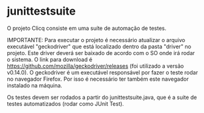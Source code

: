 # junittestsuite

O projeto Clicq consiste em uma suíte de automação de testes.

IMPORTANTE: Para executar o projeto é necessário atualizar o arquivo executável "geckodriver" que está localizado dentro da pasta "driver" no projeto. Este driver deverá ser baixado de acordo com o SO onde irá rodar o sistema. O link para download é https://github.com/mozilla/geckodriver/releases (foi utilizado a versão v0.14.0). 
O geckodriver é um executável responsável por fazer o teste rodar no navegador Firefox. Por isso é necessário ter também este navegador instalado na máquina.

Os testes devem ser rodados a partir do junittestsuite.java, que é a suite de testes automatizados (rodar como JUnit Test).
